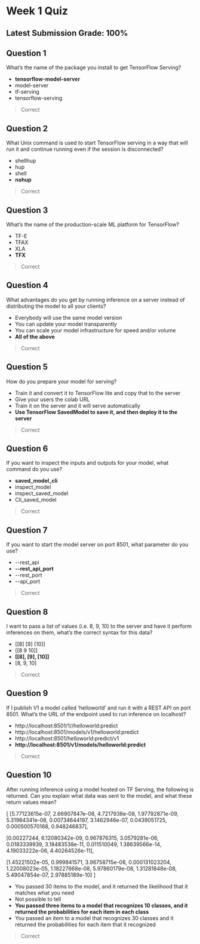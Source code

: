 # Week 1 Quiz
## Latest Submission Grade: 100%

## Question 1
What’s the name of the package you install to get TensorFlow Serving?
* **tensorflow-model-server**
* model-server
* tf-serving
* tensorflow-serving
> Correct

## Question 2
What Unix command is used to start TensorFlow serving in a way that will run it and continue running even if the session is disconnected?
* shellhup
* hup
* shell
* **nohup**
> Correct

## Question 3
What’s the name of the production-scale ML platform for TensorFlow?
* TF-E
* TFAX
* XLA
* **TFX**
> Correct

## Question 4
What advantages do you get by running inference on a server instead of distributing the model to all your clients?
* Everybody will use the same model version
* You can update your model transparently
* You can scale your model infrastructure for speed and/or volume
* **All of the above**
> Correct

## Question 5
How do you prepare your model for serving?
* Train it and convert it to TensorFlow lite and copy that to the server
* Give your users the colab URL
* Train it on the server and it will serve automatically
* **Use TensorFlow SavedModel to save it, and then deploy it to the server**
> Correct

## Question 6
If you want to inspect the inputs and outputs for your model, what command do you use?
* **saved_model_cli**
* inspect_model
* inspect_saved_model
* Cli_saved_model
> Correct

## Question 7
If you want to start the model server on port 8501, what parameter do you use?
* --rest_api
* **--rest_api_port**
* --rest_port
* --api_port
> Correct

## Question 8
I want to pass a list of values (i.e. 8, 9, 10) to the server and have it perform inferences on them, what’s the correct syntax for this data?
* [[8] [9] [10]]
* [[8 9 10]]
* **[[8], [9], [10]]**
* [8, 9, 10]
> Correct

## Question 9
If I publish V1 a model called ‘helloworld’ and run it with a REST API on port 8501. What’s the URL of the endpoint used to run inference on localhost?
* http://localhost:8501/1//helloworld:predict
* http://localhost:8501/models/v1/helloworld:predict
* http://localhost:8501/helloworld:predict/v1
* **http://localhost:8501/v1/models/helloworld:predict**
> Correct

## Question 10
After running inference using a model hosted on TF Serving, the following is returned. Can you explain what data was sent to the model, and what these return values mean?  

[ [5.77123615e-07, 2.66907847e-08, 4.7217938e-08, 1.97792871e-09, 5.31984341e-08, 0.00734644197, 3.1462946e-07, 0.0439051725, 0.000500570168, 0.948246837],   	 

[0.00227244, 6.12080342e-09, 0.967876315, 3.0579281e-06, 0.0183339939, 3.18483538e-11, 0.011510049, 1.38639566e-14, 4.19033222e-06, 4.40264526e-11],    	

[1.45221502e-05, 0.999841571, 3.96758715e-08, 0.000131023204, 1.22008023e-05, 1.18227668e-08, 5.97860179e-08, 1.31281848e-08, 5.49047854e-07, 2.97885189e-10] ]

* You passed 30 items to the model, and it returned the likelihood that it matches what you need
* Not possible to tell
* **You passed three items to a model that recognizes 10 classes, and it returned the probabilities for each item in each class**
* You passed an item to a model that recognizes 30 classes and it returned the probabilities for each item that it recognized
> Correct
